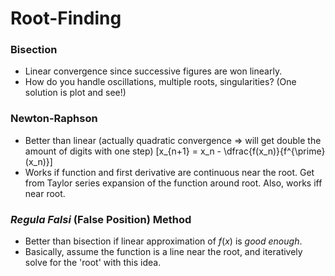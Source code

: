 # Root-Finding

### Bisection

- Linear convergence since successive figures are won linearly.
- How do you handle oscillations, multiple roots, singularities? (One solution is plot and see!)

### Newton-Raphson

- Better than linear (actually quadratic convergence $\Rightarrow$ will get double the amount of digits with one step)
 \[x_{n+1} = x_n - \dfrac{f(x_n)}{f^{\prime}(x_n)}\]
- Works if function and first derivative are continuous near the root. Get from Taylor series expansion of the function around root. Also, works iff near root.

### *Regula Falsi* (False Position) Method

- Better than bisection if linear approximation of $f(x)$ is *good enough*.
- Basically, assume the function is a line near the root, and iteratively solve for the 'root' with this idea.
